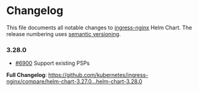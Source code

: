 <!-- SPDX-License-Identifier: Apache-2.0 -->

# Changelog

This file documents all notable changes to [ingress-nginx](https://github.com/kubernetes/ingress-nginx) Helm Chart. The release numbering uses [semantic versioning](http://semver.org).

### 3.28.0

* [#6900](https://github.com/kubernetes/ingress-nginx/pull/6900) Support existing PSPs

**Full Changelog**: https://github.com/kubernetes/ingress-nginx/compare/helm-chart-3.27.0...helm-chart-3.28.0
